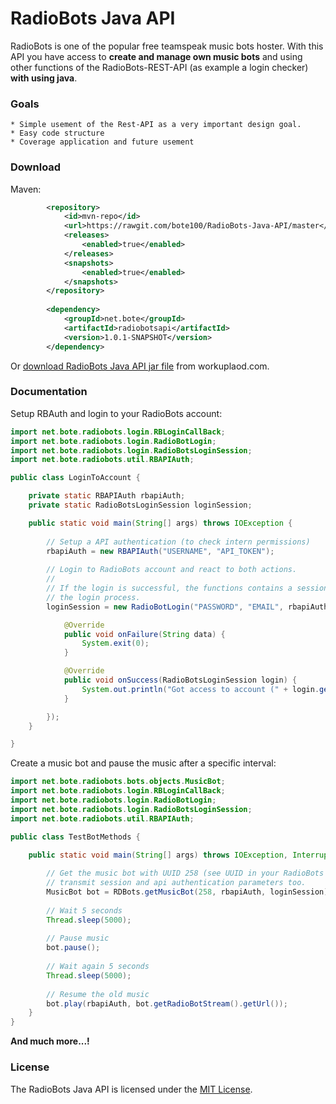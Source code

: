 # RadioBots Java API

RadioBots is one of the popular free teamspeak music bots hoster. With this API you have access to **create and manage own 
music bots** and using other functions of the RadioBots-REST-API (as example a login checker) **with using java**.

### Goals
    * Simple usement of the Rest-API as a very important design goal.
    * Easy code structure
    * Coverage application and future usement
    
### Download

Maven:
```xml
        <repository>
            <id>mvn-repo</id>
            <url>https://rawgit.com/bote100/RadioBots-Java-API/master</url>
            <releases>
                <enabled>true</enabled>
            </releases>
            <snapshots>
                <enabled>true</enabled>
            </snapshots>
        </repository>
        
        <dependency>
            <groupId>net.bote</groupId>
            <artifactId>radiobotsapi</artifactId>
            <version>1.0.1-SNAPSHOT</version>
        </dependency>
```

Or [download RadioBots Java API jar file](https://workupload.com/file/4X8PB2V5) from workuplaod.com.

### Documentation

Setup RBAuth and login to your RadioBots account:

````java
import net.bote.radiobots.login.RBLoginCallBack;
import net.bote.radiobots.login.RadioBotLogin;
import net.bote.radiobots.login.RadioBotsLoginSession;
import net.bote.radiobots.util.RBAPIAuth;

public class LoginToAccount {

    private static RBAPIAuth rbapiAuth;
    private static RadioBotsLoginSession loginSession;

    public static void main(String[] args) throws IOException {
        
        // Setup a API authentication (to check intern permissions)
        rbapiAuth = new RBAPIAuth("USERNAME", "API_TOKEN");
        
        // Login to RadioBots account and react to both actions.
        //
        // If the login is successful, the functions contains a session object. This class contains all values of
        // the login process.
        loginSession = new RadioBotLogin("PASSWORD", "EMAIL", rbapiAuth).login(new RBLoginCallBack() {

            @Override
            public void onFailure(String data) {
                System.exit(0);
            }

            @Override
            public void onSuccess(RadioBotsLoginSession login) {
                System.out.println("Got access to account (" + login.getUserid() + ") => " + login.getRadioBotLogin().getEmail());
            }

        });
    }

}
````

Create a music bot and pause the music after a specific interval:

````java
import net.bote.radiobots.bots.objects.MusicBot;
import net.bote.radiobots.login.RBLoginCallBack;
import net.bote.radiobots.login.RadioBotLogin;
import net.bote.radiobots.login.RadioBotsLoginSession;
import net.bote.radiobots.util.RBAPIAuth;

public class TestBotMethods {

    public static void main(String[] args) throws IOException, InterruptedException {
        
        // Get the music bot with UUID 258 (see UUID in your RadioBots Interface)
        // transmit session and api authentication parameters too.
        MusicBot bot = RDBots.getMusicBot(258, rbapiAuth, loginSession);
        
        // Wait 5 seconds
        Thread.sleep(5000);
        
        // Pause music
        bot.pause();
        
        // Wait again 5 seconds
        Thread.sleep(5000);
        
        // Resume the old music
        bot.play(rbapiAuth, bot.getRadioBotStream().getUrl());
    }
}
````

**And much more...!**

### License

The RadioBots Java API is licensed under the [MIT License](LICENSE).
